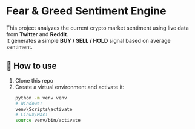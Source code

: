 # Fear & Greed Sentiment Engine

This project analyzes the current crypto market sentiment using live data from **Twitter** and **Reddit**.  
It generates a simple **BUY / SELL / HOLD** signal based on average sentiment.

## 🚀 How to use

1. Clone this repo  
2. Create a virtual environment and activate it:
   ```bash
   python -m venv venv
   # Windows:
   venv\Scripts\activate
   # Linux/Mac:
   source venv/bin/activate
